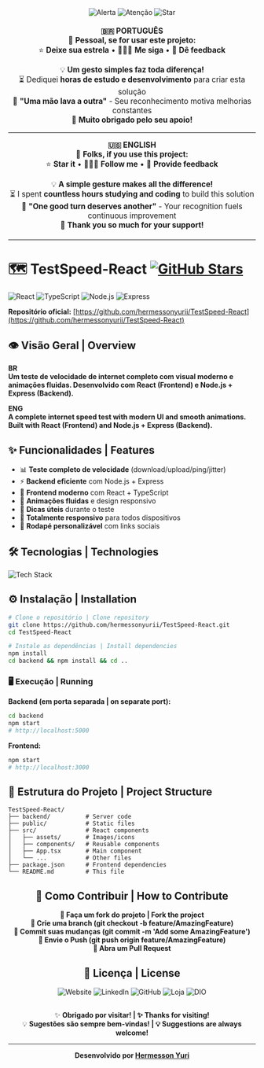 <!-- ALERTA IMPORTANTE / IMPORTANT NOTICE -->
<div align="center">
  
  <img src="https://img.shields.io/badge/%F0%9F%9A%A8_AVISO_IMPORTANTE-%F0%9F%92%A5-red?style=for-the-badge&logo=exclamationmark&logoColor=white" alt="Alerta" />
  <img src="https://img.shields.io/badge/%E2%9A%A0%EF%B8%8F_ATEN%C3%87%C3%83O-CR%C3%8DCO-yellow?style=for-the-badge" alt="Atenção" />
  <img src="https://img.shields.io/badge/%E2%AD%90_PLEASE_STAR-%F0%9F%8C%9F-blue?style=for-the-badge" alt="Star" />

</div>

<div align="center" style="font-size:1.1em; margin: 20px 0;">

<b>🇧🇷 PORTUGUÊS</b>  
🚨 <b>Pessoal, se for usar este projeto:</b>  
⭐ <b>Deixe sua estrela</b> • 🧑🏽‍💻 <b>Me siga</b> • 💬 <b>Dê feedback</b>  

💡 <b>Um gesto simples faz toda diferença!</b>  
⏳ Dediquei <b>horas de estudo e desenvolvimento</b> para criar esta solução  
🔄 <b>"Uma mão lava a outra"</b> - Seu reconhecimento motiva melhorias constantes  
🙏 <b>Muito obrigado pelo seu apoio!</b>  

---

<b>🇺🇸 ENGLISH</b>  
🚨 <b>Folks, if you use this project:</b>  
⭐ <b>Star it</b> • 🧑🏽‍💻 <b>Follow me</b> • 💬 <b>Provide feedback</b>  

💡 <b>A simple gesture makes all the difference!</b>  
⏳ I spent <b>countless hours studying and coding</b> to build this solution  
🔄 <b>"One good turn deserves another"</b> - Your recognition fuels continuous improvement  
🙏 <b>Thank you so much for your support!</b>

</div>

---

# 🗺️ TestSpeed-React [![GitHub Stars](https://img.shields.io/github/stars/hermessonyurii/TestSpeed-React?style=social)](https://github.com/hermessonyurii/TestSpeed-React/stargazers)

![React](https://img.shields.io/badge/React-18.2.0-61DAFB?logo=react)
![TypeScript](https://img.shields.io/badge/TypeScript-5.0.2-3178C6?logo=typescript)
![Node.js](https://img.shields.io/badge/Node.js-18.16.0-339933?logo=node.js)
![Express](https://img.shields.io/badge/Express-4.18.2-000000?logo=express)

**Repositório oficial:** [https://github.com/hermessonyurii/TestSpeed-React](https://github.com/hermessonyurii/TestSpeed-React)

## 👁️ Visão Geral | Overview

**BR**  
**Um teste de velocidade de internet completo com visual moderno e animações fluidas. Desenvolvido com React (Frontend) e Node.js + Express (Backend).**

**ENG**  
**A complete internet speed test with modern UI and smooth animations. Built with React (Frontend) and Node.js + Express (Backend).**

## ✨ Funcionalidades | Features

- 📊 **Teste completo de velocidade** (download/upload/ping/jitter)
- ⚡ **Backend eficiente** com Node.js + Express
- 🎨 **Frontend moderno** com React + TypeScript
- 🌈 **Animações fluidas** e design responsivo
- 🔄 **Dicas úteis** durante o teste
- 📱 **Totalmente responsivo** para todos dispositivos
- 🔗 **Rodapé personalizável** com links sociais

## 🛠️ Tecnologias | Technologies

![Tech Stack](https://skillicons.dev/icons?i=react,typescript,nodejs,express,styledcomponents,git,github)

## ⚙️ Instalação | Installation

```bash
# Clone o repositório | Clone repository
git clone https://github.com/hermessonyurii/TestSpeed-React.git
cd TestSpeed-React

# Instale as dependências | Install dependencies
npm install
cd backend && npm install && cd ..
```

### 🖥️ Execução | Running

**Backend (em porta separada | on separate port):**

```bash
cd backend
npm start
# http://localhost:5000
```

**Frontend:**

```bash
npm start
# http://localhost:3000
```

## 📂 Estrutura do Projeto | Project Structure

```
TestSpeed-React/
├── backend/          # Server code
├── public/           # Static files
├── src/              # React components
│   ├── assets/       # Images/icons
│   ├── components/   # Reusable components
│   ├── App.tsx       # Main component
│   └── ...           # Other files
├── package.json      # Frontend dependencies
└── README.md         # This file
```

<div align="center">
  <h2>🤝 Como Contribuir | How to Contribute</h2>
</div>

<div align="center">
<b>🍴 Faça um fork do projeto | Fork the project<br/>
🌿 Crie uma branch (git checkout -b feature/AmazingFeature)<br/>
💾 Commit suas mudanças (git commit -m 'Add some AmazingFeature')<br/>
📌 Envie o Push (git push origin feature/AmazingFeature)<br/>
🔄 Abra um Pull Request</b>
</div>

<div align="center">
  <h2>📜 Licença | License</h2>
</div>

<div align="center">
  <img src="https://img.shields.io/badge/%F0%9F%8C%90_Website-hermessonyuri.com-2e8b57?style=for-the-badge" alt="Website" />
  <img src="https://img.shields.io/badge/%F0%9F%91%94_LinkedIn-Hermesson_Yuri-0A66C2?style=for-the-badge&logo=linkedin" alt="LinkedIn" />
  <img src="https://img.shields.io/badge/%F0%9F%92%BB_GitHub-hermessonyurii-181717?style=for-the-badge&logo=github" alt="GitHub" />
  <img src="https://img.shields.io/badge/%F0%9F%9B%92_Loja-siteoficial--hy.shop-FF6600?style=for-the-badge" alt="Loja" />
  <img src="https://img.shields.io/badge/%F0%9F%8E%93_DIO-Profile-7A1FA2?style=for-the-badge" alt="DIO" />
</div>

<div align="center" style="margin-top: 30px;">
✨ <b>Obrigado por visitar! | ✨ Thanks for visiting!<br/></b>
💡 <b>Sugestões são sempre bem-vindas! | 💡 Suggestions are always welcome!</b>
</div>

---

<div align="center">
  <b>Desenvolvido por <a href="https://hermessonyuri.com/" target="_blank">Hermesson Yuri</a></b>
</div>
